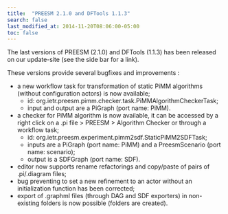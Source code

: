 ```yaml
---
title:  "PREESM 2.1.0 and DFTools 1.1.3"
search: false
last_modified_at: 2014-11-20T08:06:00-05:00
toc: false
---
```


The last versions of PREESM (2.1.0) and DFTools (1.1.3) has been released on our update-site (see the side bar for a link).

These versions provide several bugfixes and improvements :

*   a new workflow task for transformation of static PiMM algorithms (without configuration actors) is now available;
    *   id: org.ietr.preesm.pimm.checker.task.PiMMAlgorithmCheckerTask;
    *   input and output are a PiGraph (port name: PiMM).
*   a checker for PiMM algorithm is now available, it can be accessed by a right click on a .pi file > PREESM > Algorithm Checker or through a workflow task;
    *   id: org.ietr.preesm.experiment.pimm2sdf.StaticPiMM2SDFTask;
    *   inputs are a PiGraph (port name: PiMM) and a PreesmScenario (port name: scenario);
    *   output is a SDFGraph (port name: SDF).
*   editor now supports rename refactorings and copy/paste of pairs of .pi/.diagram files;
*   bug preventing to set a new refinement to an actor without an initialization function has been corrected;
*   export of .graphml files (through DAG and SDF exporters) in non-existing folders is now possible (folders are created).
